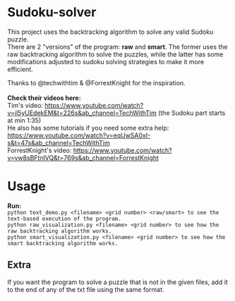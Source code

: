 # Sudoku-solver
This project uses the backtracking algorithm to solve any valid Sudoku puzzle.   
There are 2 "versions" of the program: **raw** and **smart**. The former uses the raw  backtracking algorithm to solve the puzzles, while the latter has some modifications adjusted to sudoku solving strategies to make it more efficient.  

Thanks to @techwithtim & @ForrestKnight for the inspiration. <br><br> 
__Check their videos here:__ <br>
Tim's video: https://www.youtube.com/watch?v=jl5yUEdekEM&t=226s&ab_channel=TechWithTim (the Sudoku part starts at min 1:35)  
He also has some tutorials if you need some extra help: https://www.youtube.com/watch?v=eqUwSA0xI-s&t=47s&ab_channel=TechWithTim<br>
ForrestKnight's video: https://www.youtube.com/watch?v=yw8sBFtnlVQ&t=769s&ab_channel=ForrestKnight<br>

# Usage
__Run:__<br> 
    `python text_demo.py <filename> <grid number> <raw/smart> to see the text-based execution of the program.`<br> 
    `python raw_visualization.py <filename> <grid number> to see how the raw backtracking algorithm works. `<br> 
    `python smart_visualization.py <filename> <grid number> to see how the smart backtracking algorithm works.`<br>

## Extra
If you want the program to solve a puzzle that is not in the given files, add it to the end of any of the txt file using the same format.

